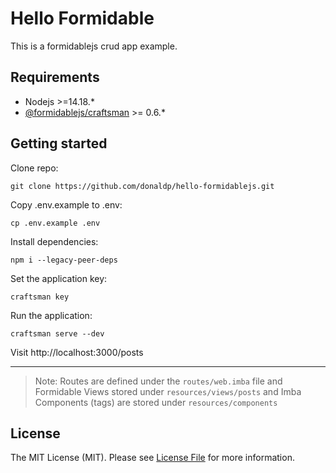 # Hello Formidable

This is a formidablejs crud app example.

## Requirements

* Nodejs >=14.18.*
* [@formidablejs/craftsman](https://www.formidablejs.org/docs/) >= 0.6.*

## Getting started

Clone repo:

```
git clone https://github.com/donaldp/hello-formidablejs.git
```

Copy .env.example to .env:

```
cp .env.example .env
```

Install dependencies:

```
npm i --legacy-peer-deps
```

Set the application key:

```
craftsman key
```

Run the application:

```
craftsman serve --dev
```

Visit http://localhost:3000/posts

----

> Note: Routes are defined under the `routes/web.imba` file and Formidable Views stored under `resources/views/posts` and Imba Components (tags) are stored under `resources/components`

License
-------

The MIT License (MIT). Please see [License File](LICENSE) for more information.
